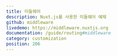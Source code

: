 ```yaml
---
title: 미들웨어
description: Nuxt.js를 사용한 미들웨어 예제
github: middleware
livedemo: https://middleware.nuxtjs.org
documentation: /guide/routing#middleware
category: customization
position: 206
---
```


